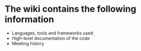 # The wiki contains the following information

- Languages, tools and frameworks used
- High-level documentation of the code
- Meeting history

